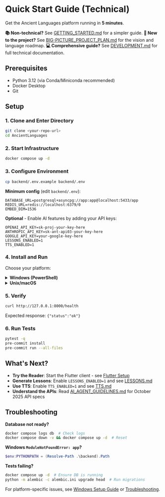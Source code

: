 # Quick Start Guide (Technical)

Get the Ancient Languages platform running in **5 minutes**.

**📚 Non-technical?** See [GETTING_STARTED.md](../GETTING_STARTED.md) for a simpler guide.
**🎯 New to the project?** See [BIG-PICTURE_PROJECT_PLAN.md](../BIG-PICTURE_PROJECT_PLAN.md) for the vision and language roadmap.
**💻 Comprehensive guide?** See [DEVELOPMENT.md](DEVELOPMENT.md) for full technical documentation.

## Prerequisites

- Python 3.12 (via Conda/Miniconda recommended)
- Docker Desktop
- Git

## Setup

### 1. Clone and Enter Directory

```bash
git clone <your-repo-url>
cd AncientLanguages
```

### 2. Start Infrastructure

```bash
docker compose up -d
```

### 3. Configure Environment

```bash
cp backend/.env.example backend/.env
```

**Minimum config** (edit `backend/.env`):
```
DATABASE_URL=postgresql+asyncpg://app:app@localhost:5433/app
REDIS_URL=redis://localhost:6379/0
EMBED_DIM=1536
```

**Optional** - Enable AI features by adding your API keys:
```
OPENAI_API_KEY=sk-proj-your-key-here
ANTHROPIC_API_KEY=sk-ant-api03-your-key-here
GOOGLE_API_KEY=your-google-key-here
LESSONS_ENABLED=1
TTS_ENABLED=1
```

### 4. Install and Run

Choose your platform:

<details>
<summary><strong>Windows (PowerShell)</strong></summary>

```powershell
conda create -y -n ancient python=3.12
conda activate ancient
pip install -U pip
pip install -e ".[dev]"
python -m alembic -c alembic.ini upgrade head
$env:PYTHONPATH = (Resolve-Path .\backend).Path
uvicorn app.main:app --reload
```

</details>

<details>
<summary><strong>Unix/macOS</strong></summary>

```bash
python -m venv .venv
source .venv/bin/activate
pip install -U pip
pip install -e ".[dev]"
python -m alembic -c alembic.ini upgrade head
uvicorn app.main:app --reload
```

</details>

### 5. Verify

```bash
curl http://127.0.0.1:8000/health
```

Expected response: `{"status":"ok"}`

### 6. Run Tests

```bash
pytest -q
pre-commit install
pre-commit run --all-files
```

## What's Next?

- **Try the Reader**: Start the Flutter client - see [Flutter Setup](FLUTTER.md)
- **Generate Lessons**: Enable `LESSONS_ENABLED=1` and see [LESSONS.md](LESSONS.md)
- **Use TTS**: Enable `TTS_ENABLED=1` and see [TTS.md](TTS.md)
- **Understand the APIs**: Read [AI_AGENT_GUIDELINES.md](AI_AGENT_GUIDELINES.md) for October 2025 API specs

## Troubleshooting

**Database not ready?**
```bash
docker compose logs db  # Check logs
docker compose down -v && docker compose up -d  # Reset
```

**Windows `ModuleNotFoundError: app`?**
```powershell
$env:PYTHONPATH = (Resolve-Path .\backend).Path
```

**Tests failing?**
```bash
docker compose up -d  # Ensure DB is running
python -m alembic -c alembic.ini upgrade head  # Run migrations
```

For platform-specific issues, see [Windows Setup Guide](WINDOWS.md) or [Troubleshooting](../README.md#troubleshooting).
